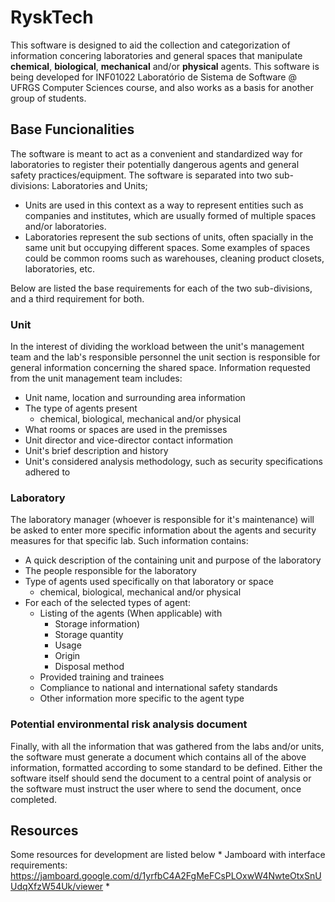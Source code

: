 # RyskTech
This software is designed to aid the collection and categorization of information concering laboratories and general spaces that manipulate **chemical**, **biological**, **mechanical** and/or **physical** agents. This software is being developed for INF01022 Laboratório de Sistema de Software @ UFRGS Computer Sciences course, and also works as a basis for another group of students. 

## Base Funcionalities
The software is meant to act as a convenient and standardized way for laboratories to register their potentially dangerous agents and general safety practices/equipment. The software is separated into two sub-divisions: Laboratories and Units;
* Units are used in this context as a way to represent entities such as companies and institutes, which are usually formed of multiple spaces and/or laboratories.
* Laboratories represent the sub sections of units, often spacially in the same unit but occupying different spaces. Some examples of spaces could be common rooms such as warehouses, cleaning product closets, laboratories, etc.

Below are listed the base requirements for each of the two sub-divisions, and a third requirement for both.
### Unit
In the interest of dividing the workload between the unit's management team and the lab's responsible personnel the unit section is responsible for general information concerning the shared space. Information requested from the unit management team includes:
* Unit name, location and surrounding area information
* The type of agents present 
    * chemical, biological, mechanical and/or physical
* What rooms or spaces are used in the premisses 
* Unit director and vice-director contact information
* Unit's brief description and history
* Unit's considered analysis methodology, such as security specifications adhered to

### Laboratory
The laboratory manager (whoever is responsible for it's maintenance) will be asked to enter more specific information about the agents and security measures for that specific lab. Such information contains:
* A quick description of the containing unit and purpose of the laboratory
* The people responsible for the laboratory
* Type of agents used specifically on that laboratory or space
    * chemical, biological, mechanical and/or physical
* For each of the selected types of agent:
    * Listing of the agents (When applicable) with
        * Storage information)
        * Storage quantity 
        * Usage
        * Origin
        * Disposal method
    * Provided training and trainees
    * Compliance to national and international safety standards
    * Other information more specific to the agent type

### Potential environmental risk analysis document
Finally, with all the information that was gathered from the labs and/or units, the software must generate a document which contains all of the above information, formatted according to some standard to be defined. Either the software itself should send the document to a central point of analysis or the software must instruct the user where to send the document, once completed.

## Resources
Some resources for development are listed below
    * Jamboard with interface requirements: https://jamboard.google.com/d/1yrfbC4A2FgMeFCsPLOxwW4NwteOtxSnUUdqXfzW54Uk/viewer
    * 